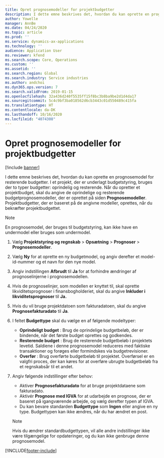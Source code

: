 ```yaml
---
title: Opret prognosemodeller for projektbudgetter
description: I dette emne beskrives det, hvordan du kan oprette en prognosemodel for resterende budgetter.
author: Yowelle
manager: AnnBe
ms.date: 04/24/2020
ms.topic: article
ms.prod: ''
ms.service: dynamics-ax-applications
ms.technology: ''
audience: Application User
ms.reviewer: kfend
ms.search.scope: Core, Operations
ms.custom: ''
ms.assetid: ''
ms.search.region: Global
ms.search.industry: Service industries
ms.author: andchoi
ms.dyn365.ops.version: 7
ms.search.validFrom: 2019-01-15
ms.openlocfilehash: 32a436d240f5535ff15f8bc3b8ba9be2d1d4da17
ms.sourcegitcommit: 5c4c9bf3ba018562d6cb3443c01d550489c415fa
ms.translationtype: HT
ms.contentlocale: da-DK
ms.lasthandoff: 10/16/2020
ms.locfileid: "4074308"
---
```

# <a name="create-forecast-models-for-project-budgets"></a>Opret prognosemodeller for projektbudgetter 

[!include [banner](../includes/banner.md)]

I dette emne beskrives det, hvordan du kan oprette en prognosemodel for resterende budgetter. I et projekt, der er underlagt budgetstyring, bruges der to typer budgetter: oprindelig og resterende. Når du opretter et projektbudget, skal du angive de oprindelige og resterende budgetprognosemodeller, der er oprettet på siden **Prognosemodeller**. Projektbudgetter, der er baseret på de angivne modeller, oprettes, når du bekræfter projektbudgettet.

> [!NOTE]
> En prognosemodel, der bruges til budgetstyring, kan ikke have en undermodel eller bruges som undermodel.

1. Vælg **Projektstyring og regnskab** > **Opsætning** > **Prognoser**  > **Prognosemodeller**.
2. Vælg **Ny** for at oprette en ny budgetmodel, og angiv derefter et model-id-nummer og et navn for den nye model. 
3. Angiv indstillingen **Afbrudt** til **Ja** for at forhindre ændringer af prognoselinjerne i prognosemodellen. 
4. Hvis de prognoselinjer, som modellen er knyttet til, skal oprette likviditetsprognoser i finansbogholderiet, skal du angive **Inkluder i likviditetsprognoser** til **Ja.** 
5. Hvis du vil bruge projektdatoen som fakturadatoen, skal du angive **Prognosefakturadato** til **Ja**. 
6. I feltet **Budgettype** skal du vælge en af følgende modeltyper:

   - **Oprindeligt budget** : Brug de oprindelige budgetbeløb, der er bindende, når det første budget oprettes og godkendes.
   - **Resterende budget** : Brug de resterende budgetbeløb i projektets levetid. Saldiene i denne prognosemodel reduceres med faktiske transaktioner og forøges eller formindskes via budgetrevisioner.
   - **Overfør** : Brug overførte budgetbeløb til projektet. Overførsel er en valgfri proces, der kan køres for at overføre ubrugte budgetbeløb fra et regnskabsår til et andet.

7. Angiv følgende indstillinger efter behov:

   - Aktiver **Prognosefakturadato** for at bruge projektdataene som fakturadato.
   - Aktivér **Prognose med IGVA** for at udarbejde en prognose, der er baseret på igangværende arbejde, og vælg derefter typen af IGVA. 
   - Du kan bevare standarden **Budgettype** som **Ingen** eller angive en ny type. Budgettypen kan ikke ændres, når du har ændret en post.     
    > [!NOTE]
    > Hvis du ændrer standardbudgettypen, vil alle andre indstillinger ikke være tilgængelige for opdateringer, og du kan ikke genbruge denne prognosemodel. 
   


 



[!INCLUDE[footer-include](../includes/footer-banner.md)]